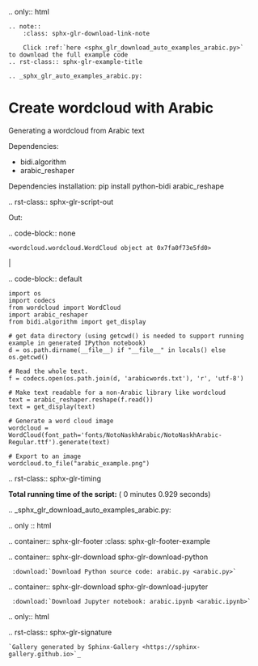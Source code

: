.. only:: html

    .. note::
        :class: sphx-glr-download-link-note

        Click :ref:`here <sphx_glr_download_auto_examples_arabic.py>`     to download the full example code
    .. rst-class:: sphx-glr-example-title

    .. _sphx_glr_auto_examples_arabic.py:


Create wordcloud with Arabic
===============
Generating a wordcloud from Arabic text

Dependencies:
- bidi.algorithm
- arabic_reshaper

Dependencies installation:
pip install python-bidi arabic_reshape




.. rst-class:: sphx-glr-script-out

 Out:

 .. code-block:: none


    <wordcloud.wordcloud.WordCloud object at 0x7fa0f73e5fd0>





|


.. code-block:: default


    import os
    import codecs
    from wordcloud import WordCloud
    import arabic_reshaper
    from bidi.algorithm import get_display

    # get data directory (using getcwd() is needed to support running example in generated IPython notebook)
    d = os.path.dirname(__file__) if "__file__" in locals() else os.getcwd()

    # Read the whole text.
    f = codecs.open(os.path.join(d, 'arabicwords.txt'), 'r', 'utf-8')

    # Make text readable for a non-Arabic library like wordcloud
    text = arabic_reshaper.reshape(f.read())
    text = get_display(text)

    # Generate a word cloud image
    wordcloud = WordCloud(font_path='fonts/NotoNaskhArabic/NotoNaskhArabic-Regular.ttf').generate(text)

    # Export to an image
    wordcloud.to_file("arabic_example.png")


.. rst-class:: sphx-glr-timing

   **Total running time of the script:** ( 0 minutes  0.929 seconds)


.. _sphx_glr_download_auto_examples_arabic.py:


.. only :: html

 .. container:: sphx-glr-footer
    :class: sphx-glr-footer-example



  .. container:: sphx-glr-download sphx-glr-download-python

     :download:`Download Python source code: arabic.py <arabic.py>`



  .. container:: sphx-glr-download sphx-glr-download-jupyter

     :download:`Download Jupyter notebook: arabic.ipynb <arabic.ipynb>`


.. only:: html

 .. rst-class:: sphx-glr-signature

    `Gallery generated by Sphinx-Gallery <https://sphinx-gallery.github.io>`_

